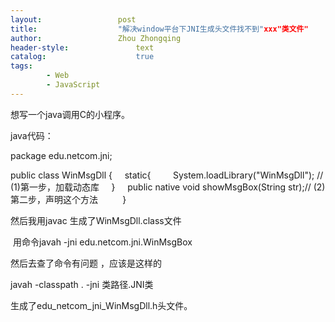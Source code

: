 ```yaml
---
layout:					post
title:					"解决window平台下JNI生成头文件找不到"xxx"类文件"
author:					Zhou Zhongqing
header-style:				text
catalog:					true
tags:
		- Web
		- JavaScript
---
```

想写一个java调用C的小程序。

java代码：

package edu.netcom.jni;

public class WinMsgDll {
    static{
        System.loadLibrary("WinMsgDll"); // (1)第一步，加载动态库
    }
    public native void showMsgBox(String str);// (2)第二步，声明这个方法
   
    
}



然后我用javac 生成了WinMsgDll.class文件

 用命令javah -jni edu.netcom.jni.WinMsgBox



然后去查了命令有问题 ，应该是这样的



javah -classpath . -jni 类路径.JNI类





生成了edu_netcom_jni_WinMsgDll.h头文件。